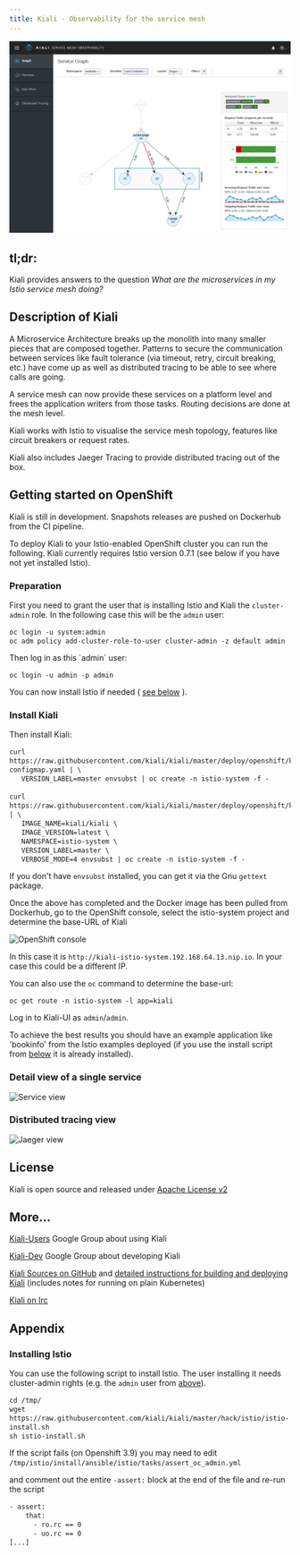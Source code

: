 ```yaml
---
title: Kiali - Observability for the service mesh
---
```


[![Kiali intro](/assets/img/kiali-graph.png)](https://www.youtube.com/watch?v=8HZlDGURzLc)

## tl;dr:

Kiali provides answers to the question _What are the microservices in my Istio service mesh doing?_

## Description of Kiali

A Microservice Architecture breaks up the monolith into many smaller pieces
that are composed together. Patterns to secure the communication between
services like fault tolerance (via timeout, retry, circuit breaking, etc.)
have come up as well as distributed tracing to be able to see where calls
are going.

A service mesh can now provide these services on a platform level and
frees the application writers from those tasks. Routing decisions are
done at the mesh level.

Kiali works with Istio to visualise the service mesh topology, features
like circuit breakers or request rates. 

Kiali also includes Jaeger Tracing
to provide distributed tracing out of the box.

## Getting started on OpenShift

Kiali is still in development. Snapshots releases are pushed on Dockerhub from the CI pipeline.

To deploy Kiali to your Istio-enabled OpenShift cluster you can run the following. Kiali currently requires Istio version 0.7.1 (see below if you have not yet installed Istio).

### Preparation

First you need to grant the user that is installing Istio and Kiali the `cluster-admin` role. In the following case this will be the `admin` user:

````
oc login -u system:admin
oc adm policy add-cluster-role-to-user cluster-admin -z default admin

````

<span id="admin-user"/>
Then log in as this `admin` user:

	oc login -u admin -p admin

You can now install Istio if needed ( [see below](#install-istio) ).

### Install Kiali

Then install Kiali:

```
curl https://raw.githubusercontent.com/kiali/kiali/master/deploy/openshift/kiali-configmap.yaml | \
   VERSION_LABEL=master envsubst | oc create -n istio-system -f -

curl https://raw.githubusercontent.com/kiali/kiali/master/deploy/openshift/kiali.yaml | \
   IMAGE_NAME=kiali/kiali \
   IMAGE_VERSION=latest \
   NAMESPACE=istio-system \
   VERSION_LABEL=master \
   VERBOSE_MODE=4 envsubst | oc create -n istio-system -f -

````


If you don't have `envsubst` installed, you can get it via the Gnu `gettext` package.

Once the above has completed and the Docker image has been pulled from Dockerhub, go to the OpenShift console, select the istio-system project and determine the base-URL of Kiali

![OpenShift console](/assets/img/os-console.png)

In this case it is `http://kiali-istio-system.192.168.64.13.nip.io`. In your case this could be a different IP.

You can also use the `oc` command to determine the base-url:

```
oc get route -n istio-system -l app=kiali
```

Log in to Kiali-UI as `admin`/`admin`. 

To achieve the best results you should have an example application like 'bookinfo' from the Istio examples deployed (if you use the install script from [below](#install-istio) it is already installed).

### Detail view of a single service

![Service view](/assets/img/kiali-service.png)


### Distributed tracing view

![Jaeger view](/assets/img/kiali-jaeger.png)

## License

Kiali is open source and released under [Apache License v2](https://www.apache.org/licenses/LICENSE-2.0.txt)

## More...

[Kiali-Users](https://groups.google.com/forum/#!forum/kiali-users) Google Group about using Kiali

[Kiali-Dev](https://groups.google.com/forum/#!forum/kiali-dev) Google Group about developing Kiali

[Kiali Sources on GitHub](https://github.com/kiali) and [detailed instructions for building and deploying Kiali](https://github.com/kiali/kiali/blob/master/README.adoc) (includes notes for running on plain Kubernetes)

[Kiali on Irc](irc://irc.freenode.net/#kiali)


## Appendix

<h3 id="install-istio">Installing Istio</h3>


You can use the following script to install Istio. The user installing it needs cluster-admin rights (e.g. the `admin` user from [above](#admin-user)).

```
cd /tmp/
wget https://raw.githubusercontent.com/kiali/kiali/master/hack/istio/istio-install.sh
sh istio-install.sh
```

If the script fails (on Openshift 3.9) you may need to edit `/tmp/istio/install/ansible/istio/tasks/assert_oc_admin.yml`

and comment out the entire `-assert:` block at the end of the file and re-run the script

```
- assert:
    that:
      - ro.rc == 0
      - uo.rc == 0
[...]
```

